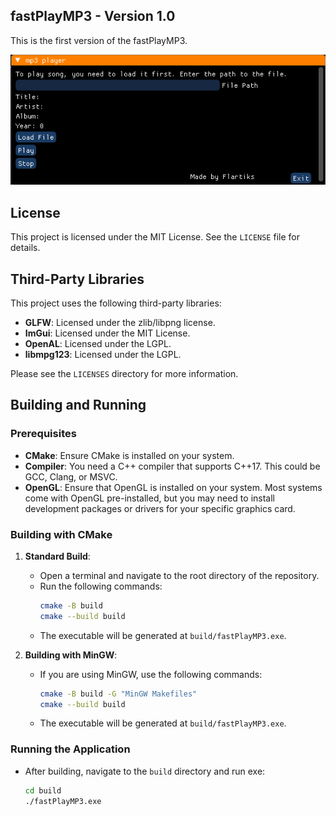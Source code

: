 ## fastPlayMP3 - Version 1.0

This is the first version of the fastPlayMP3.

![Player Screenshot](screenshots/player.png)

## License

This project is licensed under the MIT License. See the `LICENSE` file for details.

## Third-Party Libraries

This project uses the following third-party libraries:

- **GLFW**: Licensed under the zlib/libpng license.
- **ImGui**: Licensed under the MIT License.
- **OpenAL**: Licensed under the LGPL.
- **libmpg123**: Licensed under the LGPL.

Please see the `LICENSES` directory for more information.

## Building and Running

### Prerequisites

- **CMake**: Ensure CMake is installed on your system.
- **Compiler**: You need a C++ compiler that supports C++17. This could be GCC, Clang, or MSVC.
- **OpenGL**: Ensure that OpenGL is installed on your system. Most systems come with OpenGL pre-installed, but you may need to install development packages or drivers for your specific graphics card.

### Building with CMake

1. **Standard Build**:
   - Open a terminal and navigate to the root directory of the repository.
   - Run the following commands:
     ```bash
     cmake -B build
     cmake --build build
     ```
   - The executable will be generated at `build/fastPlayMP3.exe`.

2. **Building with MinGW**:
   - If you are using MinGW, use the following commands:
     ```bash
     cmake -B build -G "MinGW Makefiles"
     cmake --build build
     ```
   - The executable will be generated at `build/fastPlayMP3.exe`.

### Running the Application

- After building, navigate to the `build` directory and run exe:
  ```bash
  cd build
  ./fastPlayMP3.exe
